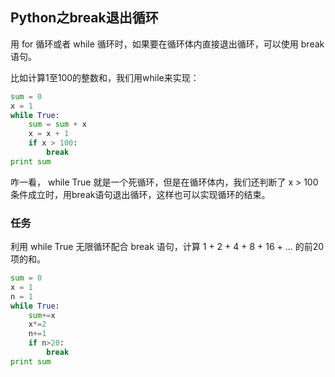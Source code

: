 ## Python之break退出循环 ##

用 for 循环或者 while 循环时，如果要在循环体内直接退出循环，可以使用 break 语句。

比如计算1至100的整数和，我们用while来实现：

```python
sum = 0
x = 1
while True:
    sum = sum + x
    x = x + 1
    if x > 100:
        break
print sum
```

咋一看， while True 就是一个死循环，但是在循环体内，我们还判断了 x > 100 条件成立时，用break语句退出循环，这样也可以实现循环的结束。

### 任务

利用 while True 无限循环配合 break 语句，计算 1 + 2 + 4 + 8 + 16 + ... 的前20项的和。

```python
sum = 0
x = 1
n = 1
while True:
    sum+=x
    x*=2
    n+=1
    if n>20:
        break
print sum
```

